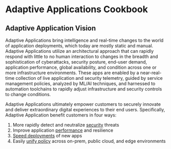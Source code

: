 # Adaptive Applications Cookbook

## Adaptive Application Vision

Adaptive Applications bring intelligence and real-time changes to the world of application deployments, which today are mostly static and manual.
Adaptive Applications utilize an architectural approach that can rapidly respond with little to no human interaction to changes in the breadth and sophistication of cyberattacks, security posture, end-user demand, application performance, global availability, and condition across one or more infrastructure environments.
These apps are enabled by a near-real-time collection of live application and security telemetry, guided by service management policies, analyzed by ML/AI techniques, and harnessed to automation toolchains to rapidly adjust infrastructure and security controls to change conditions.

Adaptive Applications ultimately empower customers to securely innovate and deliver extraordinary digital experiences to their end users.
Specifically, Adaptive Application benefit customers in four ways:
1. More rapidly detect and neutralize [security](1-security) threats
2. Improve application [performance](2-performance) and resilience
3. [Speed deployments](3-speed-deployments) of new apps
4. Easily [unify policy](4-unify-policy) across on-prem, public cloud, and edge environments
